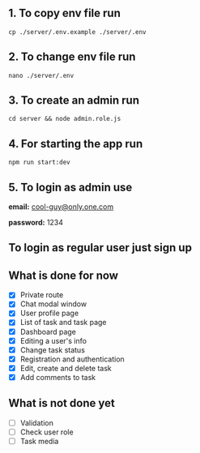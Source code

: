 ## 1. To copy env file run

`cp ./server/.env.example ./server/.env`

## 2. To change env file run

`nano ./server/.env`

## 3. To create an admin run

`cd server && node admin.role.js`

## 4. For starting the app run

`npm run start:dev`

## 5. To login as admin use

**email:** cool-guy@only.one.com

**password:** 1234

## To login as regular user just sign up

## What is done for now
- [x] Private route
- [x] Chat modal window
- [x] User profile page
- [x] List of task and task page
- [x] Dashboard page
- [x] Editing a user's info
- [x] Change task status
- [x] Registration and authentication
- [x] Edit, create and delete task
- [x] Add comments to task

## What is not done yet
- [ ] Validation
- [ ] Check user role
- [ ] Task media
